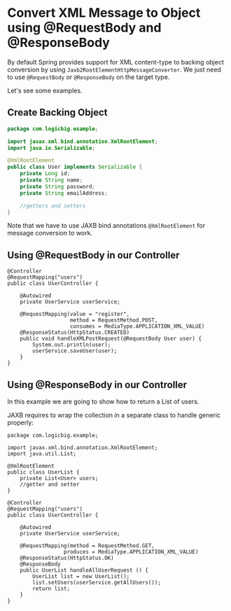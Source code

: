 # Convert XML Message to Object using @RequestBody and @ResponseBody

By default Spring provides support for XML content-type to backing object conversion by using `Jaxb2RootElementHttpMessageConverter`. We just need to use `@RequestBody` or `@ResponseBody` on the target type.

Let's see some examples.

## Create Backing Object

```java
package com.logicbig.example;

import javax.xml.bind.annotation.XmlRootElement;
import java.io.Serializable;

@XmlRootElement
public class User implements Serializable {
    private Long id;
    private String name;
    private String password;
    private String emailAddress;

    //getters and setters
}
```

Note that we have to use JAXB bind annotations `@XmlRootElement` for message conversion to work.

## Using @RequestBody in our Controller

```
@Controller
@RequestMapping("users")
public class UserController {

    @Autowired
    private UserService userService;

    @RequestMapping(value = "register",
                    method = RequestMethod.POST,
                    consumes = MediaType.APPLICATION_XML_VALUE)
    @ResponseStatus(HttpStatus.CREATED)
    public void handleXMLPostRequest(@RequestBody User user) {
        System.out.println(user);
        userService.saveUser(user);
    }
}
```

## Using @ResponseBody in our Controller

In this example we are going to show how to return a List of users. 

JAXB requires to wrap the collection in a separate class to handle generic properly:

```
package com.logicbig.example;

import javax.xml.bind.annotation.XmlRootElement;
import java.util.List;

@XmlRootElement
public class UserList {
    private List<User> users;
    //getter and setter
}
```

```
@Controller
@RequestMapping("users")
public class UserController {

    @Autowired
    private UserService userService;

    @RequestMapping(method = RequestMethod.GET,
                  produces = MediaType.APPLICATION_XML_VALUE)
    @ResponseStatus(HttpStatus.OK)
    @ResponseBody
    public UserList handleAllUserRequest () {
        UserList list = new UserList();
        list.setUsers(userService.getAllUsers());
        return list;
    }
}
```